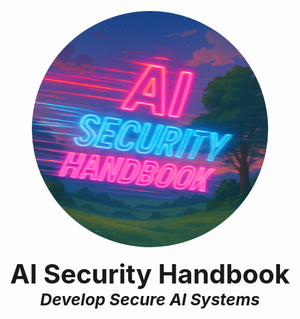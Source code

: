 <meta name="title" content="AI Security Handbook">
<meta name="description" content="Develop Secure AI Systems">
<meta property="og:title" content="AI Security Handbook">
<meta property="og:description" content="Develop Secure AI Systems">
<meta property="og:type" content="article">
<meta property="og:url" content="https://aisecurityhandbook.com/">
<meta property="og:image" content="https://aisecurityhandbook.com/img/social.png">
<meta name="twitter:title" content="AI Security Handbook">
<meta name="twitter:description" content="Develop Secure AI Systems">
<meta name="twitter:url" content="https://aisecurityhandbook.com/">
<meta name="twitter:card" content="summary_large_image">
<meta name="twitter:image" content="https://aisecurityhandbook.com/img/social.png">


<p align="center"><img src="./home.png" width="75%" alt="AI Security Handbook"></p>

<style>
h1, h2, h3 {
    display: inline;
}

h1 {
  font-size: 3em;
}

h3 {
  font-size: 1.875em;
}

img {
  border-radius: 50%;
}
</style>

<div class='token'>
<center>
  <h1>AI Security Handbook</h1>
  <br>
  <h3><i>Develop Secure AI Systems</i></h3>
</center>
</div>
